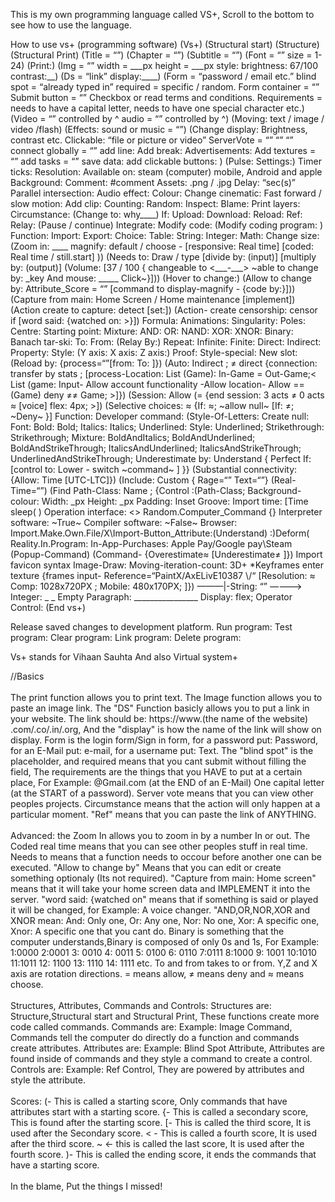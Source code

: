 <html>
<head>
<body>
<p> This is my own programming language called VS+, Scroll to the bottom to see how to use the language. </p>
How to use vs+ (programming software)
  (Vs+)
(Structural start)
(Structure)
(Structural Print)
(Title = “”)
(Chapter = “”)
(Subtitle = “”)
(Font = “” size = 1-24)
(Print:)
(Img = “” width = ___px height = ___px style: brightness: 67/100 contrast:__)
(Ds = “link” display:____)
(Form = “password / email etc.” blind spot = “already typed in” required = specific / random. Form container = “” Submit button = “”
Checkbox or read terms and conditions. Requirements = needs to have a capital letter, needs to have one special character etc.)
(Video = “” controlled by ^ audio = “” controlled by ^)
(Moving: text / image / video /flash)
(Effects: sound or music = “”)
(Change display: Brightness, contrast etc.
Clickable: “file or picture or video”
ServerVote = “” “” “” connect globally = “” add line:      Add break:   Advertisements:
Add textures = “” add tasks = “” save data: add clickable buttons:  )
(Pulse:    Settings:)
Timer ticks:       Resolution:         Available on: steam (computer) mobile, Android and apple
Background:
Comment: #comment
Assets: .png / .jpg
Delay: “sec(s)”
Parallel intersection:
Audio effect:
Colour:
Change cinematic:
Fast forward / slow motion:
Add clip:
Counting:
Random:
Inspect:
Blame:
Print layers:
Circumstance:
(Change to: why____)
If:
Upload:
Download:
Reload:
Ref:
Relay:
(Pause / continue)
Integrate:
Modify code:
(Modify coding program:  )
Function:
Import:
Export:
Choice:
Table:
String:
Integer:
Math:
Change size:
(Zoom in: ____ magnify: default / choose - [responsive: Real time] [coded: Real time / still.start] ))
(Needs to: Draw / type [divide by: (input)] [multiply by: (output)]
(Volume: [37 / 100 { changeable to <___-___> ~able to change by: _key
And mouse: _____ Click~}]))
(Hover to change:)
(Allow to change by: Attribute_Score = “” [command to display-magnify - {code by:}]))
(Capture from main: Home Screen / Home maintenance [implement])
(Action create to capture: detect [set:])
(Action- create censorship: censor if [word said: {watched on: <to change <if: >>}])
Formula:
Animations:
Singularity:
Poles:
Centre:
Starting point:
Mixture:
AND:
OR:
NAND:
XOR:
XNOR:
Binary:
Banach tar-ski:
To:
From:
(Relay By:)
Repeat:
Infinite:
Finite:
Direct: 
Indirect:
Property:
Style:
(Y axis: X axis: Z axis:)
Proof:
Style-special:
New slot:
(Reload by: {process=“”[from:   To:   <form:  ;  access:   Allow : = ≠ ≈ ; property: 1: allow 2: deny 3: choose;>]})
(Auto: Indirect   ; ≠ direct {connection: transfer by stats ; [process-Location:    
 List (Game): In-Game = Out-Game;< List (game: Input- Allow account functionality -Allow location- Allow == (Game) deny ≠≠ Game; >]})
(Session: Allow (= {end session: 3 acts ≠ 0 acts ≈ [voice] flex: 4px; >])
(Selective choices: ≈ {If: ≈; ~allow null~ [If: ≠; ~Deny~ <If: =; ~allow~ \select by If: =property^ Straight If: ≠property^ straight If: ≈property^ systematic _functional-command-operator: 3/≈ _functional-command-operator: 1/= \== \ ≠ _different command-:Follow-1st score(command= ,structure≠ ,control≈)
Nullify: Attribute;
(If:)):-_\ / ~>}]
Function:
Developer command:
(Style-Of-Letters: Create null: Font: Bold: 
Bold;  Italics:
Italics;     Underlined:         Style:
Underlined;         Strikethrough:
Strikethrough;        Mixture:  BoldAndItalics;     BoldAndUnderlined; 
BoldAndStrikeThrough;      ItalicsAndUnderlined;    ItalicsAndStrikeThrough;            UnderlinedAndStrikeThrough;
Underestimate by: Understand {
Perfect If: [control to: Lower - switch ~command~ ] <Overestimate by: Understand {
Perfect if: [control to: Higher - switch ~command~
>}}
(Substantial connectivity: {Allow: Time [UTC-LTC]})
(Include: Custom { Rage=“” Text=“”}
(Real-Time=“”)
(Find Path-Class:  Name ; {Control :(Path-Class; Background-colour:   
Width: _px
Height: _px
Padding:
Inset Groove:
Import time: [Time sleep( )
Operation interface: <> 
Random.Computer_Command {}
Interpreter software: ~True~
Compiler software: ~False~
Browser:
Import.Make.Own.File/X\Import-Button_Attribute:(Understand) :)Deform(
Reality.In.Program:
In-App-Purchases: Apple Pay/Google pay\Steam (Popup-Command)
(Command- {Overestimate≈
[Underestimate≠
<Estimate=>]})
Import favicon syntax Image-Draw:
Moving-iteration-count:
3D+ *Keyframes enter texture {frames input- Reference=“PaintX/AxELivE10387  \/“ [Resolution: ≈ Comp:  1028x720PX ; Mobile: 480x170PX; <delay: 0.05s ~Between (1) Frame {Each} ~>]})
———|-String: “” ————> Integer: _   _
Empty Paragraph: ________________
Display: flex;
Operator Control:
(End vs+)

Release saved changes to development platform.
Run program:
Test program:
Clear program:
Link program:
Delete program:

Vs+ stands for Vihaan Sauhta
And also Virtual system+ 
<br>
<p>
//Basics 
<br><br>
The print function allows you to print text. The Image function allows you to paste an image link.
The "DS" Function basicly allows you to put a link in your website. The link should be: https://www.(the name of the website)
 .com/.co/.in/.org, And the "display" is how the name of the link will show on display.
  Form is the login form/Sign in form, for a password put: Password, for an E-Mail put: e-mail, for a username put: Text.
  The "blind spot" is the placeholder, and required means that you cant submit without filling the 
  field, The requirements are the things that you HAVE to put at a certain place, For Example:
  @Gmail.com (at the END of an E-Mail) One capital letter (at the START of a password).
  Server vote means that you can view other peoples projects.
  Circumstance means that the action will only happen at a particular moment.
  "Ref" means that you can paste the link of ANYTHING. 
  <br><br>
Advanced:
  the Zoom In allows you to zoom in by a number In or out.
  The Coded real time means that you can see other peoples stuff in real time.
  Needs to means that a function needs to occour before another one can be executed.
  "Allow to change by" Means that you can edit or create something optionaly (Its not required).
  "Capture from main: Home screen" means that it will take your home screen data and IMPLEMENT it into the server.
  "word said: {watched on" means that if something is said or played it will be changed, for Example: A voice changer.
  "AND,OR,NOR,XOR and XNOR mean: And: Only one, Or: Any one, Nor: No one, Xor: A specific one,
  Xnor: A specific one that you cant do.
  Binary is something that the computer understands,Binary is composed
  of only 0s and 1s, For Example: 1:0000 2:0001 3: 0010 4: 0011 5: 0100 6: 0110 7:0111 8:1000 9: 1001 10:1010 11:1011
  12: 1100 13: 1110 14: 1111 etc.
  To and from takes to or from.
  Y,Z and X axis are rotation directions.
 = means allow, ≠ means deny and ≈ means choose.
  <br><br>
Structures, Attributes, Commands and Controls:
  Structures are: Structure,Structural start and
  Structural Print, These functions create more code called commands.
  Commands are: Example: Image Command, Commands tell the computer do directly 
  do a function and commands create attributes.
  Attributes are: Example: Blind Spot Attribute, Attributes
  are found inside of commands and they style a command to create a control.
  Controls are: Example: Ref Control, They are powered by attributes
  and style the attribute.
  <br><br>
Scores:
  (- This is called a starting score,
  Only commands that have attributes start with a starting score.
  {- This is called a secondary score,
  This is found after the starting score.
  [- This is called the third score,
  It is used after the Secondary score.
  < - This is called a fourth score,
     It is used after the third score.
     ~ <- this is called the last score,
  It is used after the fourth score.
  )- This is called the ending score,
  it ends the commands that have a starting score.
  <br><br>
In the blame, Put the things I missed!
  </p>
  </head>
  </body>
<html>
  
  
  
  
  
  
  
  

